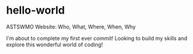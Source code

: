 # hello-world
ASTSWMO Website: Who, What, Where, When, Why

I'm about to complete my first ever commit!  Looking to build my skills and explore this wonderful world of coding!
